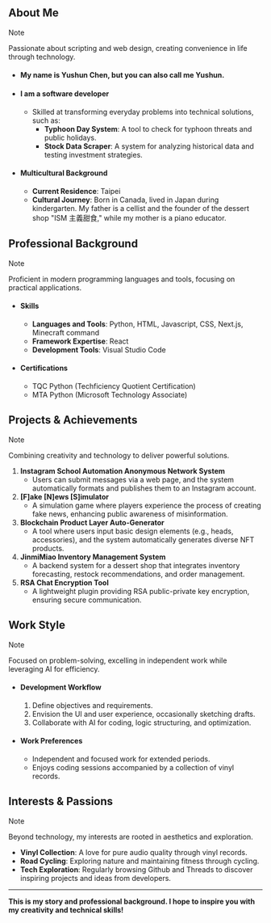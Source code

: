 <br/>

## About Me

> [!NOTE]
> Passionate about scripting and web design, creating convenience in life through technology.

- #### My name is Yushun Chen, but you can also call me **Yushun**.
- #### I am a software developer
  - Skilled at transforming everyday problems into technical solutions, such as:
    - **Typhoon Day System**: A tool to check for typhoon threats and public holidays.
    - **Stock Data Scraper**: A system for analyzing historical data and testing investment strategies.
- #### Multicultural Background
  - **Current Residence**: Taipei
  - **Cultural Journey**: Born in Canada, lived in Japan during kindergarten. My father is a cellist and the founder of the dessert shop "ISM 主義甜食," while my mother is a piano educator.

## Professional Background

> [!NOTE]
> Proficient in modern programming languages and tools, focusing on practical applications.

- #### Skills
  - **Languages and Tools**: Python, HTML, Javascript, CSS, Next.js, Minecraft command
  - **Framework Expertise**: React
  - **Development Tools**: Visual Studio Code
- #### Certifications
  - TQC Python (Techficiency Quotient Certification)
  - MTA Python (Microsoft Technology Associate)

## Projects & Achievements

> [!NOTE]
> Combining creativity and technology to deliver powerful solutions.

1. **Instagram School Automation Anonymous Network System**
   - Users can submit messages via a web page, and the system automatically formats and publishes them to an Instagram account.
2. **[F]ake [N]ews [S]imulator**
   - A simulation game where players experience the process of creating fake news, enhancing public awareness of misinformation.
3. **Blockchain Product Layer Auto-Generator**
   - A tool where users input basic design elements (e.g., heads, accessories), and the system automatically generates diverse NFT products.
4. **JinmiMiao Inventory Management System**
   - A backend system for a dessert shop that integrates inventory forecasting, restock recommendations, and order management.
5. **RSA Chat Encryption Tool**
   - A lightweight plugin providing RSA public-private key encryption, ensuring secure communication.

## Work Style

> [!NOTE]
> Focused on problem-solving, excelling in independent work while leveraging AI for efficiency.

- #### Development Workflow
  1. Define objectives and requirements.
  2. Envision the UI and user experience, occasionally sketching drafts.
  3. Collaborate with AI for coding, logic structuring, and optimization.
- #### Work Preferences
  - Independent and focused work for extended periods.
  - Enjoys coding sessions accompanied by a collection of vinyl records.

## Interests & Passions

> [!NOTE]
> Beyond technology, my interests are rooted in aesthetics and exploration.

- **Vinyl Collection**: A love for pure audio quality through vinyl records.
- **Road Cycling**: Exploring nature and maintaining fitness through cycling.
- **Tech Exploration**: Regularly browsing Github and Threads to discover inspiring projects and ideas from developers.

---

**This is my story and professional background. I hope to inspire you with my creativity and technical skills!**
